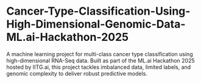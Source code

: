 # Cancer-Type-Classification-Using-High-Dimensional-Genomic-Data-ML.ai-Hackathon-2025
A machine learning project for multi-class cancer type classification using high-dimensional RNA-Seq data. Built as part of the ML.ai Hackathon 2025 hosted by IITG.ai, this project tackles imbalanced data, limited labels, and genomic complexity to deliver robust predictive models.
